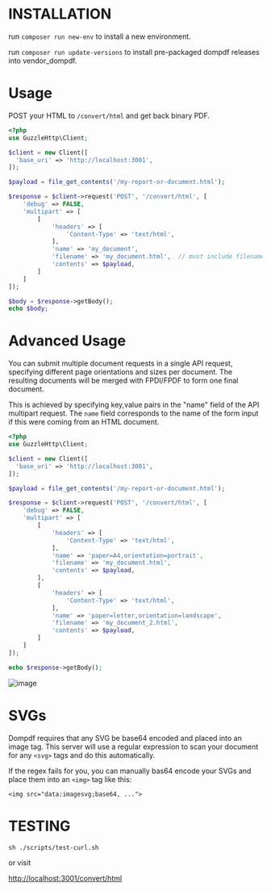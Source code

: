 # INSTALLATION

run `composer run new-env` to install a new environment.

run `composer run update-versions` to install pre-packaged dompdf releases into vendor_dompdf.

# Usage
POST your HTML to `/convert/html` and get back binary PDF.

```php
<?php
use GuzzleHttp\Client;

$client = new Client([
  'base_uri' => 'http://localhost:3001',
]);

$payload = file_get_contents('/my-report-or-document.html');

$response = $client->request('POST', '/convert/html', [
    'debug' => FALSE,
    'multipart' => [
        [
            'headers' => [
                'Content-Type' => 'text/html',
            ],
            'name' => 'my_document',
            'filename' => 'my_document.html',  // must include filename for laravel/lumen/symfony/php?
            'contents' => $payload,
        ]
    ]
]);

$body = $response->getBody();
echo $body;
```

# Advanced Usage

You can submit multiple document requests in a single API request, specifying different page orientations
and sizes per document.  The resulting documents will be merged with FPDI/FPDF to form one final document.

This is achieved by specifying key,value pairs in the "name" field of the API multipart request.  The `name` field
corresponds to the name of the form input if this were coming from an HTML document.

```php
<?php
use GuzzleHttp\Client;

$client = new Client([
  'base_uri' => 'http://localhost:3001',
]);

$payload = file_get_contents('/my-report-or-document.html');

$response = $client->request('POST', '/convert/html', [
    'debug' => FALSE,
    'multipart' => [
        [
            'headers' => [
                'Content-Type' => 'text/html',
            ],
            'name' => 'paper=A4,orientation=portrait',
            'filename' => 'my_document.html',
            'contents' => $payload,
        ],
        [
            'headers' => [
                'Content-Type' => 'text/html',
            ],
            'name' => 'paper=letter,orientation=landscape',
            'filename' => 'my_document_2.html',
            'contents' => $payload,
        ]
    ]
]);

echo $response->getBody();
```
![image](https://user-images.githubusercontent.com/54099/153879095-a6cdb51f-e622-4501-af1a-b305022d1a69.png)


# SVGs

Dompdf requires that any SVG be base64 encoded and placed into an image tag.  This server will
use a regular expression to scan your document for any `<svg>` tags and do this automatically.

If the regex fails for you, you can manually bas64 encode your SVGs and place them into an
`<img>` tag like this:

```
<img src="data:imagesvg;base64, ...">
```

# TESTING

`sh ./scripts/test-curl.sh`

or visit

[http://localhost:3001/convert/html](http://localhost:3001/convert/html)
